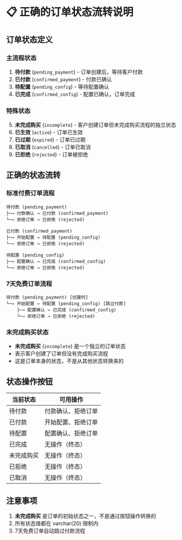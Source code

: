 # 📋 正确的订单状态流转说明

## 订单状态定义

### 主流程状态
1. **待付款** (`pending_payment`) - 订单创建后，等待客户付款
2. **已付款** (`confirmed_payment`) - 付款已确认
3. **待配置** (`pending_config`) - 等待配置确认
4. **已完成** (`confirmed_config`) - 配置已确认，订单完成

### 特殊状态
5. **未完成购买** (`incomplete`) - 客户创建订单但未完成购买流程的独立状态
6. **已生效** (`active`) - 订单已生效
7. **已过期** (`expired`) - 订单已过期
8. **已取消** (`cancelled`) - 订单已取消
9. **已拒绝** (`rejected`) - 订单被拒绝

## 正确的状态流转

### 标准付费订单流程
```
待付款 (pending_payment)
├─→ 付款确认 → 已付款 (confirmed_payment)
└─→ 拒绝订单 → 已拒绝 (rejected)

已付款 (confirmed_payment)
├─→ 开始配置 → 待配置 (pending_config)
└─→ 拒绝订单 → 已拒绝 (rejected)

待配置 (pending_config)
├─→ 配置确认 → 已完成 (confirmed_config)
└─→ 拒绝订单 → 已拒绝 (rejected)
```

### 7天免费订单流程
```
待付款 (pending_payment) [创建时]
└─→ 开始配置 → 待配置 (pending_config) [跳过付款]
    ├─→ 配置确认 → 已完成 (confirmed_config)
    └─→ 拒绝订单 → 已拒绝 (rejected)
```

### 未完成购买状态
- **未完成购买** (`incomplete`) 是一个独立的订单状态
- 表示客户创建了订单但没有完成购买流程
- 这是订单本身的状态，不是从其他状态转换来的

## 状态操作按钮

| 当前状态 | 可用操作 |
|----------|----------|
| 待付款 | 付款确认、拒绝订单 |
| 已付款 | 开始配置、拒绝订单 |
| 待配置 | 配置确认、拒绝订单 |
| 已完成 | 无操作（终态）|
| 未完成购买 | 无操作（终态）|
| 已拒绝 | 无操作（终态）|
| 已取消 | 无操作（终态）|

## 注意事项

1. **未完成购买** 是订单的初始状态之一，不是通过按钮操作转换的
2. 所有状态值都在 varchar(20) 限制内
3. 7天免费订单自动跳过付款流程
